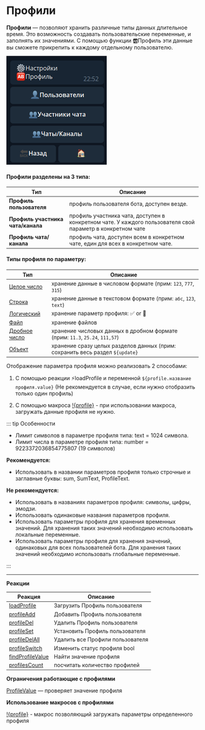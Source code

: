 # Профили 

**Профили** — позволяют хранить различные типы данных длительное время. Это возможность создавать пользовательские переменные, и заполнять их значениями. С помощью функции 🆎Профиль эти данные вы сможете прикрепить к каждому отдельному пользователю.

![](./1.png)

#### Профили разделены на 3 типа:

| Тип                               | Описание                                                                                                   |
|-----------------------------------|------------------------------------------------------------------------------------------------------------|
| **Профиль пользователя**          | профиль пользователя бота, доступен везде.                                                                 |
| **Профиль участника чата/канала** | профиль участника чата, доступен в конкретном чате. У каждого пользователя свой параметр в конкретном чате |
| **Профиль чата/канала**           | профиль чата, доступен всем в конкретном чате, един для всех в конкретном чате.                            |

#### **Типы профиля по параметру:**

| Тип                                                | Описание                                                                                 |
|----------------------------------------------------|------------------------------------------------------------------------------------------|
| [Целое число](/docs/admin/profile/profile-number)  | хранение данные в числовом формате (прим: ```123```, ```777```, ```315```)               |
| [Строка](/docs/admin/profile/profile-text)         | хранение данные в текстовом формате (прим: ```абс```, ```123```, ```text```)             |
| [Логический](/docs/admin/profile/profile-bool)     | хранение параметр профиля: ✅ or 🚫                                                       |
| [Файл](/docs/admin/profile/profile-file)           | хранение файлов                                                                          |
| [Дробное число](/docs/admin/profile/profile-float) | хранение числовых данных в дробном формате (прим: ```11.3```, ```25.24```, ```111,57```) |
| [Объект](/docs/admin/profile/profile-object)       | хранение сразу целых разделов данных (прим: сохранить весь раздел ```${update}```        |

Отображение параметра профиля можно реализовать 2 способами:

1. С помощью реакции ⚡loadProfile и переменной ```${profile.название профиля.value}``` (Не рекомендуется в случае, если нужно отобразить только один профиль)

2. С помощью макроса [!{profile}](/ext/macros/profile/) - при использовании макроса, загружать данные профиля не нужно.

::: tip  Особенности

* Лимит символов в параметре профиля типа: text = 1024 символа.
* Лимит числа в параметре профиля типа: number = 9223372036854775807 (19 символов)

**Рекомендуется:**
* Использовать в названии параметров профиля только строчные и заглавные буквы: sum, SumText, ProfileText.

**Не рекомендуется:**
* Использовать в названиях параметров профиля: символы, цифры, эмодзи.
* Использовать одинаковые названия параметров профиля.
* Использовать параметры профиля для хранения временных значений. Для хранения таких значений необходимо использовать локальные переменные.
* Использовать параметры профиля для хранения значений, одинаковых для всех пользователей бота. Для хранения таких значений необходимо использовать глобальные переменные.

:::

---

**Реакции**

| Реакция | Описание |
| --- | --- | 
|[loadProfile](/docs/admin/profile/loadprofile)|Загрузить Профиль пользователя|
|[profileAdd](/docs/admin/profile/profileadd)|Добавить Профиль пользователя|
|[profileDel](/docs/admin/profile/profiledel)|Удалить Профиль пользователя|
|[profileSet](/docs/admin/profile/profileset)|Установить Профиль пользователя|
|[profileDelAll](/docs/admin/profile/profiledelall)|Удалить все Профили пользователя|
|[profileSwitch](/docs/admin/switch/profileswitch)|Изменить статус профиля bool|
|[findProfileValue](/docs/admin/profile/findprofilevalue)|Найти значение профиля|
|[profilesCount](/docs/admin/profile/profilescount)|посчитать количество профилей|
 
**Ограничения работающие с профилями**

[ProfileValue](/docs/admin/profile/profilevalue) — проверяет значение профиля

**Использование макросов с профилями**

[!{profile}](/docs/ext/macros/profile) - макрос позволяющий загружать параметры определенного профиля






